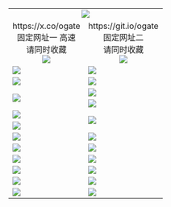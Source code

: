 ﻿<table>
  <tr><td colspan=2 align=center><img src="https://d13ng6xnx0d3g0.cloudfront.net/Up/oGate.jpg" /></td></tr>
  <tr>
    <td align=center>https://x.co/ogate<br>固定网址一 高速<br>请同时收藏<br><img src="https://d13ng6xnx0d3g0.cloudfront.net/Up/0WMGD1.png" /></td>
    <td align=center>https://git.io/ogate<br>固定网址二<br>请同时收藏<br><img src="https://d13ng6xnx0d3g0.cloudfront.net/Up/0WMGD2.png" /></td>
  </tr>
  <tr>
    <td><a href="https://d13ng6xnx0d3g0.cloudfront.net/oNote.aspx?id=oGate&from=github" target="_blank"><img src="https://d13ng6xnx0d3g0.cloudfront.net/Up/0WMDT.jpg" /></a></td>
    <td><a href="https://d13ng6xnx0d3g0.cloudfront.net/oNote.aspx?id=oNote&from=github" target="_blank"><img src="https://d13ng6xnx0d3g0.cloudfront.net/Up/0WZTT.jpg" /></a></td>
  </tr>
  <tr>
    <td><a href="https://d13ng6xnx0d3g0.cloudfront.net/ogDY.aspx?from=github" target="_blank"><img src="https://d13ng6xnx0d3g0.cloudfront.net/Up/DY.jpg"/></a></td>
    <td><a href="https://d13ng6xnx0d3g0.cloudfront.net/ogST.aspx?from=github" target="_blank"><img src="https://d13ng6xnx0d3g0.cloudfront.net/Up/ST.jpg"/></a></td>
  </tr>
  <tr>
    <td rowspan=2><a href="https://d13ng6xnx0d3g0.cloudfront.net/ogUP.aspx?name=WJ.mp4&from=github" target="_blank"><img src="https://d13ng6xnx0d3g0.cloudfront.net/Up/WJ.jpg" /></a></td>
    <td><a href="https://d13ng6xnx0d3g0.cloudfront.net/ogUP.aspx?name=DKC.mp4&count=17&from=github" target="_blank"><img src="https://d13ng6xnx0d3g0.cloudfront.net/Up/DKC.jpg" /></a></td> 
  </tr>
  <tr>
    <td><a href="https://d13ng6xnx0d3g0.cloudfront.net/ogUP.aspx?name=LRWS.mp4&count=6B:13,5A:10,5B:35,4A:14,4B:19,3A:10,3B:26,2A:16,2B:21,1A:23,1B:29&from=github" target="_blank"><img src="https://d13ng6xnx0d3g0.cloudfront.net/Up/LRWS.jpg" /></a></td>
  </tr>
  <tr>
    <td><a href="https://d13ng6xnx0d3g0.cloudfront.net/ogUP.aspx?name=JQR.mp4&count=2&from=github" target="_blank"><img src="https://d13ng6xnx0d3g0.cloudfront.net/Up/JQR.jpg" /></a></td>   
    <td rowspan=2><a href="https://d13ng6xnx0d3g0.cloudfront.net/ogUP.aspx?name=JP.mp4&count=9&from=github" target="_blank"><img src="https://d13ng6xnx0d3g0.cloudfront.net/Up/JP.jpg" /></td>
  </tr>
  <tr>
    <td><a href="https://d13ng6xnx0d3g0.cloudfront.net/ogUP.aspx?name=RTZQ.mp4&from=github" target="_blank"><img src="https://d13ng6xnx0d3g0.cloudfront.net/Up/RTZQ.jpg" /></a></td>
  </tr>
  <tr>
    <td><a href="https://d13ng6xnx0d3g0.cloudfront.net/ogUP.aspx?name=4SZG.mp4&count=05:18,04:20&current=05:18&from=github" target="_blank"><img src="https://d13ng6xnx0d3g0.cloudfront.net/Up/4SZG0.jpg" /></a></td>
    <td><a href="https://d13ng6xnx0d3g0.cloudfront.net/ogUP.aspx?name=4SDJ.mp4&count=05:43,04:52&current=05:43&from=github" target="_blank"><img src="https://d13ng6xnx0d3g0.cloudfront.net/Up/4SDJ0.jpg" /></a></td>
  </tr>
  <tr>
    <td><a href="https://d13ng6xnx0d3g0.cloudfront.net/ogUP.aspx?name=MHS.mp4&from=github" target="_blank"><img src="https://d13ng6xnx0d3g0.cloudfront.net/Up/MHS.jpg" /></a></td>
    <td><a href="https://d13ng6xnx0d3g0.cloudfront.net/ogUP.aspx?name=XTFY.mp4&count=24&from=github" target="_blank"><img src="https://d13ng6xnx0d3g0.cloudfront.net/Up/XTFY.jpg" /></a></td>
  </tr>
  <tr>
    <td><a href="https://d13ng6xnx0d3g0.cloudfront.net/onUP.aspx?name=https://d2tx4sol6zqfh1.cloudfront.net/526&from=github" target="_blank"><img src="https://d13ng6xnx0d3g0.cloudfront.net/Up/0DTW.jpg"/></a></td>
    <td><a href="https://d13ng6xnx0d3g0.cloudfront.net/onUP.aspx?name=https://d189wbvkxdhu8.cloudfront.net/acenter/&from=github" target="_blank"><img src="https://d13ng6xnx0d3g0.cloudfront.net/Up/0TDW.jpg" /></a></td>
  </tr>
  <tr>
    <td><a href="https://d13ng6xnx0d3g0.cloudfront.net/ogUP.aspx?name=FG.zip&from=github" target="_blank"><img src="https://d13ng6xnx0d3g0.cloudfront.net/Up/FG.jpg" /></a></td>
    <td><a href="https://d13ng6xnx0d3g0.cloudfront.net/ogUP.aspx?name=FGA.apk&from=github" target="_blank"><img src="https://d13ng6xnx0d3g0.cloudfront.net/Up/FGA.jpg" /></a></td>
  </tr>
  <tr>
    <td><a href="https://d13ng6xnx0d3g0.cloudfront.net/ogUP.aspx?name=U.zip&from=github" target="_blank"><img src="https://d13ng6xnx0d3g0.cloudfront.net/Up/U.jpg" /></a></td>
    <td><a href="https://d13ng6xnx0d3g0.cloudfront.net/ogUP.aspx?name=UA.apk&from=github" target="_blank"><img src="https://d13ng6xnx0d3g0.cloudfront.net/Up/UA.jpg" /></a></td>
  </tr>
  <tr>
    <td><a href="https://d13ng6xnx0d3g0.cloudfront.net/ogUP.aspx?name=0iPPOTV.zip&from=github" target="_blank"><img src="https://d13ng6xnx0d3g0.cloudfront.net/Up/0iPPOTV.jpg" /></a></td>
    <td><a href="https://d13ng6xnx0d3g0.cloudfront.net/ogUP.aspx?name=0iNTD.apk&from=github" target="_blank"><img src="https://d13ng6xnx0d3g0.cloudfront.net/Up/0iNTD.jpg" /></a></td>
  </tr>
</table>
